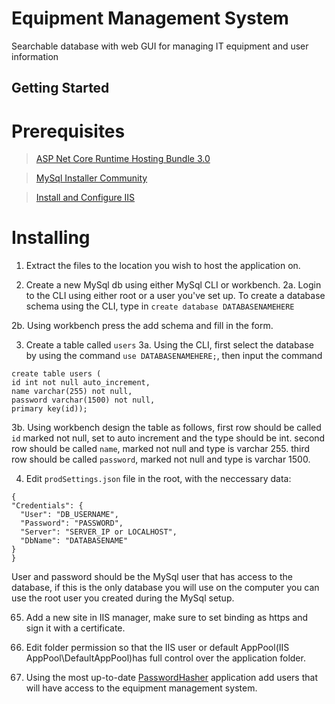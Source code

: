 # Equipment Management System

Searchable database with web GUI for managing IT equipment and user information

## Getting Started

# Prerequisites

> [ASP Net Core Runtime Hosting Bundle 3.0](https://dotnet.microsoft.com/download/dotnet-core/3.0)

> [MySql Installer Community](https://dev.mysql.com/downloads/installer/)

> [Install and Configure IIS](https://docs.microsoft.com/en-us/aspnet/core/host-and-deploy/iis/?view=aspnetcore-3.0#iis-configuration)

# Installing

1. Extract the files to the location you wish to host the application on.

2. Create a new MySql db using either MySql CLI or workbench.
    2a. Login to the CLI using either root or a user you've set up. To create a database schema using the CLI, type in `create database DATABASENAMEHERE`
  
  2b. Using workbench press the add schema and fill in the form.
  
3. Create a table called `users`
    3a. Using the CLI, first select the database by using the command `use DATABASENAMEHERE;`, then input the command
  ```
  create table users (
  id int not null auto_increment,
  name varchar(255) not null,
  password varchar(1500) not null,
  primary key(id));
  ```
  
  3b. Using workbench design the table as follows, 
  first row should be called `id` marked not null, set to auto increment and the type should be int.
  second row should be called `name`, marked not null and type is varchar 255.
  third row should be called `password`, marked not null and type is varchar 1500.

4. Edit `prodSettings.json` file in the root, with the neccessary data:
  ```
  {
  "Credentials": {
    "User": "DB_USERNAME",
    "Password": "PASSWORD",
    "Server": "SERVER_IP or LOCALHOST",
    "DbName": "DATABASENAME"
  }
}
  ```
User and password should be the MySql user that has access to the database, if this is the only database you will use on the computer you can 
use the root user you created during the MySql setup.

 65. Add a new site in IIS manager, make sure to set binding as https and sign it with a certificate.
 
 6. Edit folder permission so that the IIS user or default AppPool(IIS AppPool\DefaultAppPool)has full control over the application folder.
 
 7. Using the most up-to-date [PasswordHasher](https://github.com/UtbOvertorneaPM/PasswordHasher/releases) application add users that will have access
 to the equipment management system.


